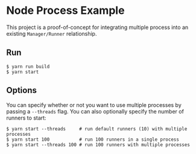 # Node Process Example

This project is a proof-of-concept for integrating multiple process into an existing `Manager/Runner` relationship.

## Run

```
$ yarn run build
$ yarn start
```

## Options

You can specify whether or not you want to use multiple processes by passing a `--threads` flag. You can also optionally specify the number of runners to start:

```
$ yarn start --threads     # run default runners (10) with multiple processes
$ yarn start 100           # run 100 runners in a single process
$ yarn start --threads 100 # run 100 runners with multiple processes
```
